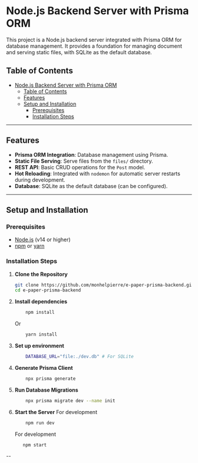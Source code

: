 # Node.js Backend Server with Prisma ORM

This project is a Node.js backend server integrated with Prisma ORM for database management. It provides a foundation for managing document and serving static files, with SQLite as the default database.

## Table of Contents

- [Node.js Backend Server with Prisma ORM](#nodejs-backend-server-with-prisma-orm)
  - [Table of Contents](#table-of-contents)
  - [Features](#features)
  - [Setup and Installation](#setup-and-installation)
    - [Prerequisites](#prerequisites)
    - [Installation Steps](#installation-steps)

---

## Features

- **Prisma ORM Integration**: Database management using Prisma.
- **Static File Serving**: Serve files from the `files/` directory.
- **REST API**: Basic CRUD operations for the `Post` model.
- **Hot Reloading**: Integrated with `nodemon` for automatic server restarts during development.
- **Database**: SQLite as the default database (can be configured).

---

## Setup and Installation

### Prerequisites

- [Node.js](https://nodejs.org/) (v14 or higher)
- [npm](https://www.npmjs.com/) or [yarn](https://yarnpkg.com/)

### Installation Steps

1. **Clone the Repository**

   ```bash
   git clone https://github.com/monhelpierre/e-paper-prisma-backend.git
   cd e-paper-prisma-backend
   ```

2. **Install dependencies**

   ```bash
       npm install
   ```

   Or

   ```bash
       yarn install
   ```

3. **Set up environment**

   ```bash
       DATABASE_URL="file:./dev.db" # For SQLite
   ```

4. **Generate Prisma Client**

   ```bash
       npx prisma generate
   ```

5. **Run Database Migrations**

   ```bash
       npx prisma migrate dev --name init
   ```

6. **Start the Server**
   For development

   ```bash
       npm run dev
   ```

   For development

   ```bash
      npm start
   ```

--
